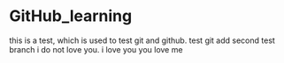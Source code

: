 # GitHub_learning

this is a test, which is used to test git and github.
test git add
second test branch
i do not love you.
i love you
you love me

